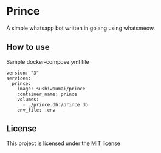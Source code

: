 # Prince
A simple whatsapp bot written in golang using whatsmeow.


## How to use

Sample docker-compose.yml file
```
version: "3"
services:
  prince:
    image: sushiwaumai/prince
    container_name: prince
    volumes:
      - ./prince.db:/prince.db
    env_file: .env
```

## License
This project is licensed under the [MIT](./LICENSE) license
